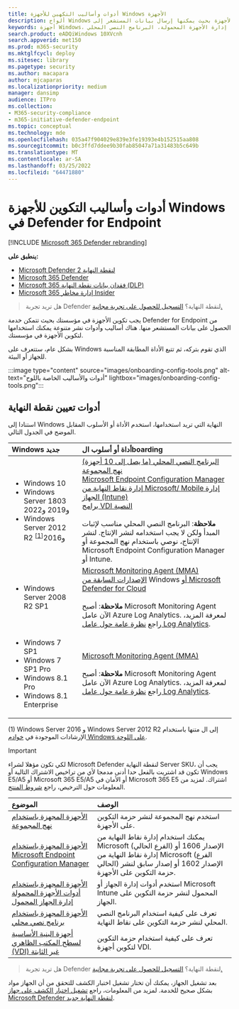 ```yaml
---
title: أدوات وأساليب التكهين للأجهزة Windows الأجهزة
description: ألواح Windows الأجهزة بحيث يمكنها إرسال بيانات المستشعر إلى Microsoft Defender لنقطة النهاية المستشعر
keywords: أجهزة Windows، نهج المجموعة، إدارة تكوين نقطة النهاية، إدارة الأجهزة المحمولة، البرنامج النصي المحلي، gp، sccm، mdm، intune
search.product: eADQiWindows 10XVcnh
search.appverid: met150
ms.prod: m365-security
ms.mktglfcycl: deploy
ms.sitesec: library
ms.pagetype: security
ms.author: macapara
author: mjcaparas
ms.localizationpriority: medium
manager: dansimp
audience: ITPro
ms.collection:
- M365-security-compliance
- m365-initiative-defender-endpoint
ms.topic: conceptual
ms.technology: mde
ms.openlocfilehash: 035a47f904029e839e3fe19393e4b152515aa808
ms.sourcegitcommit: b0c3ffd7ddee9b30fab85047a71a31483b5c649b
ms.translationtype: MT
ms.contentlocale: ar-SA
ms.lasthandoff: 03/25/2022
ms.locfileid: "64471880"
---
```

# <a name="onboarding-tools-and-methods-for-windows-devices-in-defender-for-endpoint"></a>أدوات وأساليب التكوين للأجهزة Windows في Defender for Endpoint

[!INCLUDE [Microsoft 365 Defender rebranding](../../includes/microsoft-defender.md)]

**ينطبق على:**

- [Microsoft Defender لنقطة النهاية 2](https://go.microsoft.com/fwlink/p/?linkid=2154037)
- [Microsoft 365 Defender](https://go.microsoft.com/fwlink/?linkid=2118804)
- [Microsoft 365 فقدان بيانات نقطة النهاية (DLP)](/microsoft-365/compliance/endpoint-dlp-learn-about)
- [Microsoft 365 إدارة مخاطر Insider](/microsoft-365/compliance/insider-risk-management)

> هل تريد تجربة Defender لنقطة النهاية؟ [التسجيل للحصول على تجربة مجانية.](https://signup.microsoft.com/create-account/signup?products=7f379fee-c4f9-4278-b0a1-e4c8c2fcdf7e&ru=https://aka.ms/MDEp2OpenTrial?ocid=docs-wdatp-assignaccess-abovefoldlink)

يجب تكوين الأجهزة في مؤسستك بحيث تتمكن خدمة Defender for Endpoint من الحصول على بيانات المستشعر منها. هناك أساليب وأدوات نشر متنوعة يمكنك استخدامها لتكوين الأجهزة في مؤسستك.

بشكل عام، ستتعرف على Windows الذي تقوم بتركه، ثم تتبع الأداة المطابقة المناسبة للجهاز أو البيئة.

:::image type="content" source="images/onboarding-config-tools.png" alt-text="أدوات والأساليب الخاصة باللوح" lightbox="images/onboarding-config-tools.png":::

## <a name="endpoint-onboarding-tools"></a>أدوات تعيين نقطة النهاية

استنادا إلى Windows النهاية التي تريد استخدامها، استخدم الأداة أو الأسلوب المقابل الموضح في الجدول التالي.

Windows جديد | أداة أو أسلوب الboarding
:---|:---
|<ul><li> Windows 10</li> <li>Windows Server 1803 و2019 و2022</li> <li>Windows Server 2012 R2 و2016<sup>[[1](#fn1)]<sup></li></ul>  |   [البرنامج النصي المحلي (ما يصل إلى 10 أجهزة)](configure-endpoints-script.md)<br>   [نهج المجموعة](configure-endpoints-gp.md)<br>   [Microsoft Endpoint Configuration Manager](configure-endpoints-sccm.md) <br> [إدارة نقاط النهاية من Microsoft/ Mobile إدارة الجهاز (Intune)](configure-endpoints-mdm.md)<br>    [برامج VDI النصية](configure-endpoints-vdi.md) <br><br> **ملاحظة**: البرنامج النصي المحلي مناسب لإثبات المبدأ ولكن لا يجب استخدامه لنشر الإنتاج. لنشر الإنتاج، نوصي باستخدام نهج المجموعة أو Microsoft Endpoint Configuration Manager أو Intune.
|<ul><li> Windows Server 2008 R2 SP1 </li></ul>| [Microsoft Monitoring Agent (MMA)](onboard-downlevel.md) <br>[الإصدارات السابقة من](onboard-downlevel.md) Windows [أو Microsoft Defender for Cloud](/azure/security-center/security-center-wdatp) <br><br> **ملاحظة**: أصبح Microsoft Monitoring Agent الآن عامل Azure Log Analytics. لمعرفة المزيد، راجع [نظرة عامة حول عامل Log Analytics](/azure/azure-monitor/platform/log-analytics-agent).  
|<ul><li> Windows 7 SP1 </li> <li>  Windows 7 SP1 Pro </li> <li>  Windows 8.1 Pro </li> <li> Windows 8.1 Enterprise</li></ul>  | [Microsoft Monitoring Agent (MMA)](onboard-downlevel.md) <br><br> **ملاحظة**: أصبح Microsoft Monitoring Agent الآن عامل Azure Log Analytics. لمعرفة المزيد، راجع [نظرة عامة حول عامل Log Analytics](/azure/azure-monitor/platform/log-analytics-agent).

(<a id="fn1">1</a>) Windows Server 2016 و Windows Server 2012 R2 إلى ال متنها باستخدام الإرشادات الموجودة في [خوادم Windows على اللوحة](configure-server-endpoints.md#windows-server-2012-r2-and-windows-server-2016).

>[!IMPORTANT]
>لكي تكون مؤهلا لشراء Microsoft Defender لنقطة النهاية Server SKU، يجب أن تكون قد اشتريت بالفعل حدا أدنى مدمجا لأي من تراخيص الاشتراك التالية أو Windows E5/A5 أو Microsoft 365 E5/A5 أو الأمان في Microsoft 365 E5 اشتراك.  لمزيد من المعلومات حول الترخيص، راجع [شروط المنتج](https://www.microsoft.com/licensing/terms/productoffering/MicrosoftDefenderforEndpointServer/all).  

الموضوع|الوصف
:---|:---
[الأجهزة المجهزة باستخدام نهج المجموعة](configure-endpoints-gp.md)|استخدم نهج المجموعة لنشر حزمة التكوين على الأجهزة.
[الأجهزة المجهزة باستخدام Microsoft Endpoint Configuration Manager](configure-endpoints-sccm.md)|يمكنك استخدام إدارة نقاط النهاية من Microsoft (الفرع الحالي) الإصدار 1606 أو إدارة نقاط النهاية من Microsoft (الفرع الحالي) الإصدار 1602 أو إصدار سابق لنشر حزمة التكوين على الأجهزة.
[الأجهزة المجهزة باستخدام أدوات الأجهزة المحمولة إدارة الجهاز المحمول](configure-endpoints-mdm.md)|استخدم أدوات إدارة الجهاز أو Microsoft Intune المحمول لنشر حزمة التكوين على الجهاز.
[الأجهزة المجهزة باستخدام برنامج نصي محلي](configure-endpoints-script.md)|تعرف على كيفية استخدام البرنامج النصي المحلي لنشر حزمة التكوين على نقاط النهاية.
[أجهزة البنية الأساسية لسطح المكتب الظاهري (VDI) غير الثابتة](configure-endpoints-vdi.md)|تعرف على كيفية استخدام حزمة التكوين لتكوين أجهزة VDI.

> هل تريد تجربة Defender لنقطة النهاية؟ [التسجيل للحصول على تجربة مجانية.](https://signup.microsoft.com/create-account/signup?products=7f379fee-c4f9-4278-b0a1-e4c8c2fcdf7e&ru=https://aka.ms/MDEp2OpenTrial?ocid=docs-wdatp-configureendpoints-belowfoldlink)

بعد تشغيل الجهاز، يمكنك أن تختار تشغيل اختبار الكشف للتحقق من أن الجهاز مواد بشكل صحيح للخدمة. لمزيد من المعلومات، راجع [تشغيل اختبار الكشف على جهاز Microsoft Defender لنقطة النهاية جديد](run-detection-test.md).
